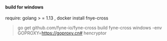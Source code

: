 #### build  for windows
require: golang > = 1.13 , docker 
install fnye-cross
> go get github.com/fyne-io/fyne-cross
build
> fyne-cross windows -env GOPROXY=https://goproxy.cn# hencryptor
